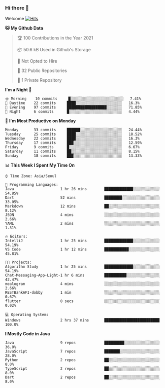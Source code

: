 ### Hi there 👋 

Welcome [![Hits](https://hits.seeyoufarm.com/api/count/incr/badge.svg?url=https%3A%2F%2Fgithub.com%2Fharry4455&count_bg=%2379C83D&title_bg=%23555555&icon=&icon_color=%23E7E7E7&title=hits&edge_flat=false)](https://hits.seeyoufarm.com)


<!--
**harry4455/harry4455** is a ✨ _special_ ✨ repository because its `README.md` (this file) appears on your GitHub profile.

Here are some ideas to get you started:

- 🔭 I’m currently working on ...
- 🌱 I’m currently learning ...
- 👯 I’m looking to collaborate on ...
- 🤔 I’m looking for help with ...
- 💬 Ask me about ...
- 📫 How to reach me: ...
- 😄 Pronouns: ...
- ⚡ Fun fact: ...
-->

<!--START_SECTION:waka-->
**🐱 My Github Data** 

> 🏆 100 Contributions in the Year 2021
 > 
> 📦 50.6 kB Used in Github's Storage 
 > 
> 🚫 Not Opted to Hire
 > 
> 📜 32 Public Repositories 
 > 
> 🔑 1 Private Repository 
 > 
**I'm a Night 🦉** 

```text
🌞 Morning    10 commits     █░░░░░░░░░░░░░░░░░░░░░░░░   7.41% 
🌆 Daytime    22 commits     ████░░░░░░░░░░░░░░░░░░░░░   16.3% 
🌃 Evening    97 commits     ██████████████████░░░░░░░   71.85% 
🌙 Night      6 commits      █░░░░░░░░░░░░░░░░░░░░░░░░   4.44%

```
📅 **I'm Most Productive on Monday** 

```text
Monday       33 commits     ██████░░░░░░░░░░░░░░░░░░░   24.44% 
Tuesday      25 commits     ████░░░░░░░░░░░░░░░░░░░░░   18.52% 
Wednesday    22 commits     ████░░░░░░░░░░░░░░░░░░░░░   16.3% 
Thursday     17 commits     ███░░░░░░░░░░░░░░░░░░░░░░   12.59% 
Friday       9 commits      █░░░░░░░░░░░░░░░░░░░░░░░░   6.67% 
Saturday     11 commits     ██░░░░░░░░░░░░░░░░░░░░░░░   8.15% 
Sunday       18 commits     ███░░░░░░░░░░░░░░░░░░░░░░   13.33%

```


📊 **This Week I Spent My Time On** 

```text
⌚︎ Time Zone: Asia/Seoul

💬 Programming Languages: 
Java                     1 hr 26 mins        █████████████░░░░░░░░░░░░   54.85% 
Dart                     52 mins             ████████░░░░░░░░░░░░░░░░░   33.05% 
Markdown                 12 mins             ██░░░░░░░░░░░░░░░░░░░░░░░   8.12% 
JSON                     4 mins              ░░░░░░░░░░░░░░░░░░░░░░░░░   2.66% 
YAML                     2 mins              ░░░░░░░░░░░░░░░░░░░░░░░░░   1.31%

🔥 Editors: 
IntelliJ                 1 hr 25 mins        █████████████░░░░░░░░░░░░   54.19% 
VS Code                  1 hr 12 mins        ███████████░░░░░░░░░░░░░░   45.81%

🐱‍💻 Projects: 
Algorithm Study          1 hr 25 mins        █████████████░░░░░░░░░░░░   54.19% 
Chat-Messaging-App-Light-1 hr 6 mins         ██████████░░░░░░░░░░░░░░░   42.47% 
mealogram                4 mins              ░░░░░░░░░░░░░░░░░░░░░░░░░   2.66% 
RESTBankAPI-dobby        1 min               ░░░░░░░░░░░░░░░░░░░░░░░░░   0.67% 
flutter                  0 secs              ░░░░░░░░░░░░░░░░░░░░░░░░░   0.02%

💻 Operating System: 
Windows                  2 hrs 37 mins       █████████████████████████   100.0%

```

**I Mostly Code in Java** 

```text
Java                     9 repos             █████████░░░░░░░░░░░░░░░░   36.0% 
JavaScript               7 repos             ███████░░░░░░░░░░░░░░░░░░   28.0% 
Python                   2 repos             ██░░░░░░░░░░░░░░░░░░░░░░░   8.0% 
TypeScript               2 repos             ██░░░░░░░░░░░░░░░░░░░░░░░   8.0% 
Dart                     2 repos             ██░░░░░░░░░░░░░░░░░░░░░░░   8.0%

```



<!--END_SECTION:waka-->
